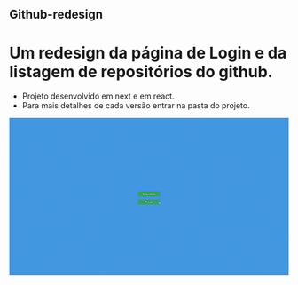 ## Github-redesign

<h1>Um redesign da página de Login e da listagem de repositórios do github.</h1>

- Projeto desenvolvido em next e em react.
- Para mais detalhes de cada versão entrar na pasta do projeto.

 <p align="center">
  <img src="https://github.com/DiegoSouza7/github-redesign/blob/main/Github-redesign.gif" alt="github-redesign" />
 <p/>
